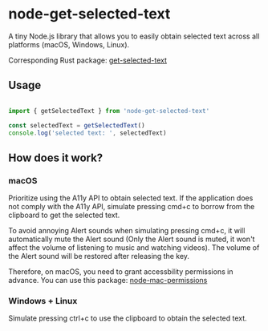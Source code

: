 node-get-selected-text
======================

A tiny Node.js library that allows you to easily obtain selected text across all platforms (macOS, Windows, Linux).

Corresponding Rust package: [get-selected-text](https://github.com/yetone/get-selected-text)

## Usage

```typescript

import { getSelectedText } from 'node-get-selected-text'

const selectedText = getSelectedText()
console.log('selected text: ', selectedText)
```

## How does it work?

### macOS

Prioritize using the A11y API to obtain selected text. If the application does not comply with the A11y API, simulate pressing cmd+c to borrow from the clipboard to get the selected text.

To avoid annoying Alert sounds when simulating pressing cmd+c, it will automatically mute the Alert sound (Only the Alert sound is muted, it won't affect the volume of listening to music and watching videos). The volume of the Alert sound will be restored after releasing the key.

Therefore, on macOS, you need to grant accessbility permissions in advance. You can use this package: [node-mac-permissions](https://github.com/codebytere/node-mac-permissions#permissionsaskforaccessibilityaccess)

### Windows + Linux

Simulate pressing ctrl+c to use the clipboard to obtain the selected text.

